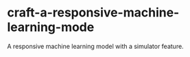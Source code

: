# craft-a-responsive-machine-learning-mode
A responsive machine learning model with a simulator feature.
